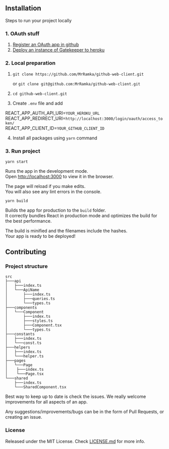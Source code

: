 ## Installation

Steps to run your project locally

### 1. OAuth stuff

1. [Register an OAuth app in github](https://developer.github.com/apps/building-oauth-apps/creating-an-oauth-app/)
2. [Deploy an instance of Gatekeeper to heroku](https://github.com/prose/gatekeeper#deploy-on-heroku) 



### 2. Local preparation

1. `git clone https://github.com/MrRamka/github-web-client.git` 
   
   or `git clone git@github.com:MrRamka/github-web-client.git`
   
2. `cd github-web-client.git`
3. Create `.env` file and add



REACT_APP_AUTH_API_URI=`YOUR_HEROKU_URL` <br />
REACT_APP_REDIRECT_URI=`http://localhost:3000/login/oauth/access_token/` <br />
REACT_APP_CLIENT_ID=`YOUR_GITHUB_CLIENT_ID` <br />

4. Install all packages using `yarn` command  

### 3. Run project

`yarn start`

Runs the app in the development mode.<br />
Open [http://localhost:3000](http://localhost:3000) to view it in the browser.

The page will reload if you make edits.<br />
You will also see any lint errors in the console.

`yarn build`

Builds the app for production to the `build` folder.<br />
It correctly bundles React in production mode and optimizes the build for the best performance.

The build is minified and the filenames include the hashes.<br />
Your app is ready to be deployed!

## Contributing

### Project structure
```
src 
├───api 
│   ├───index.ts 
│   └───ApiName 
│	    ├───index.ts 
│	    ├───queries.ts 
│	    └───types.ts 
├───components 
│   └───Component
│	    ├───index.ts
│	    ├───styles.ts
│	    ├───Component.tsx
│	    └───types.ts
├───constants
│   ├───index.ts
│   └───const.ts
├───helpers
│   ├───index.ts
│   └───helper.ts
├───pages
│   └───Page
│	 ├───index.ts
│	 └───Page.tsx
└───shared
    ├───index.ts
    └───SharedComponent.tsx
```

Best way to keep up to date is check the issues. We really welcome improvements for all aspects of an app.

Any suggestions/improvements/bugs can be in the form of Pull Requests, or creating an issue.

### License

Released under the MIT License. Check [LICENSE.md](https://github.com/MrRamka/github-web-client/blob/master/LICENSE) for more info.
